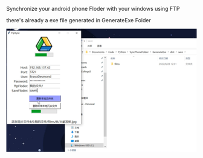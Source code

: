 Synchronize your android phone Floder with your windows using FTP

there's already a exe file generated in GenerateExe Folder

![Image](phoneSync2.png)
